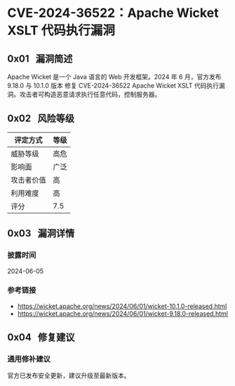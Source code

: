 # CVE-2024-36522：Apache Wicket XSLT 代码执行漏洞

## 0x01   漏洞简述

Apache Wicket 是一个 Java 语言的 Web 开发框架。2024 年 6 月，官方发布 9.18.0 与 10.1.0 版本 修复 CVE-2024-36522 Apache Wicket XSLT 代码执行漏洞。攻击者可构造恶意请求执行任意代码，控制服务器。

## 0x02   风险等级

| 评定方式  | 等级  |
| ----- | --- |
| 威胁等级  | 高危  |
| 影响面   | 广泛  |
| 攻击者价值 | 高   |
| 利用难度  | 高   |
| 评分    | 7.5 |

## 0x03   漏洞详情

### 披露时间

2024-06-05

### 参考链接

- https://wicket.apache.org/news/2024/06/01/wicket-10.1.0-released.html
- https://wicket.apache.org/news/2024/06/01/wicket-9.18.0-released.html

## 0x04   修复建议

### 通用修补建议

官方已发布安全更新，建议升级至最新版本。
